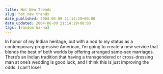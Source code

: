 ```yaml
---
title: Hot New Trends
slug: hot_new_trends
date_published: 2004-06-09 21:14:29+00:00
date_updated: 2004-06-09 21:14:29+00:00
tags: [random ha-ha]
---
```

In honor of my Indian heritage, but with a nod to my status as a contemporary progressive American, I’m going to create a new service that blends the best of both worlds by offering arranged same-sex marriages. There’s an Indian tradition that having a transgendered or cross-dressing man at one’s wedding is good luck, and I think this is just improving the odds. I can’t lose!
